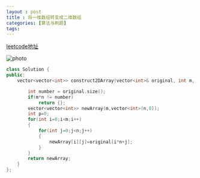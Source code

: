 ```yaml
---
layout : post
title : 将一维数组转变成二维数组
categories: [算法与刷题]
tags: 
---
```


<a href="https://leetcode-cn.com/problems/convert-1d-array-into-2d-array/"> leetcode地址</a>

 ![photo]({{site.url}}/assets/img/2022.png)

```C++
class Solution {
public:
    vector<vector<int>> construct2DArray(vector<int>& original, int m, int n) {

        int number = original.size();
        if(m*n != number)
            return {};
        vector<vector<int>> newArray(m,vector<int>(n,0));
        int p=0;
        for(int i=0;i<m;i++)
        {
            for(int j=0;j<n;j++)
            {
                newArray[i][j]=original[i*n+j];
            }
        }
        return newArray;
    }
};
```

